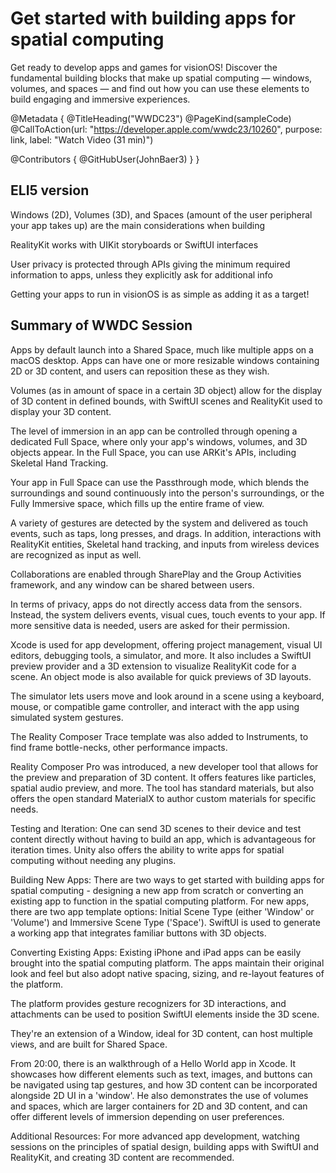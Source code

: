 # Get started with building apps for spatial computing

Get ready to develop apps and games for visionOS! Discover the fundamental building blocks that make up spatial computing — windows, volumes, and spaces — and find out how you can use these elements to build engaging and immersive experiences.

@Metadata {
   @TitleHeading("WWDC23")
   @PageKind(sampleCode)
   @CallToAction(url: "https://developer.apple.com/wwdc23/10260", purpose: link, label: "Watch Video (31 min)")

   @Contributors {
      @GitHubUser(JohnBaer3)
   }
}



## ELI5 version

Windows (2D), Volumes (3D), and Spaces (amount of the user peripheral your app takes up) are the main considerations when building

RealityKit works with UIKit storyboards or SwiftUI interfaces

User privacy is protected through APIs giving the minimum required information to apps, unless they explicitly ask for additional info

Getting your apps to run in visionOS is as simple as adding it as a target!



## Summary of WWDC Session

Apps by default launch into a Shared Space, much like multiple apps on a macOS desktop. Apps can have one or more resizable windows containing 2D or 3D content, and users can reposition these as they wish.

Volumes (as in amount of space in a certain 3D object) allow for the display of 3D content in defined bounds, with SwiftUI scenes and RealityKit used to display your 3D content.

The level of immersion in an app can be controlled through opening a dedicated Full Space, where only your app's windows, volumes, and 3D objects appear. In the Full Space, you can use ARKit's APIs, including Skeletal Hand Tracking.

Your app in Full Space can use the Passthrough mode, which blends the surroundings and sound continuously into the person's surroundings, or the Fully Immersive space, which fills up the entire frame of view.

A variety of gestures are detected by the system and delivered as touch events, such as taps, long presses, and drags. In addition, interactions with RealityKit entities, Skeletal hand tracking, and inputs from wireless devices are recognized as input as well.

Collaborations are enabled through SharePlay and the Group Activities framework, and any window can be shared between users.

In terms of privacy, apps do not directly access data from the sensors. Instead, the system delivers events, visual cues, touch events to your app. If more sensitive data is needed, users are asked for their permission.

Xcode is used for app development, offering project management, visual UI editors, debugging tools, a simulator, and more. It also includes a SwiftUI preview provider and a 3D extension to visualize RealityKit code for a scene. An object mode is also available for quick previews of 3D layouts.

The simulator lets users move and look around in a scene using a keyboard, mouse, or compatible game controller, and interact with the app using simulated system gestures.

The Reality Composer Trace template was also added to Instruments, to find frame bottle-necks, other performance impacts.

Reality Composer Pro was introduced, a new developer tool that allows for the preview and preparation of 3D content. It offers features like particles, spatial audio preview, and more. The tool has standard materials, but also offers the open standard MaterialX to author custom materials for specific needs.

Testing and Iteration: One can send 3D scenes to their device and test content directly without having to build an app, which is advantageous for iteration times. Unity also offers the ability to write apps for spatial computing without needing any plugins.

Building New Apps: There are two ways to get started with building apps for spatial computing - designing a new app from scratch or converting an existing app to function in the spatial computing platform. For new apps, there are two app template options: Initial Scene Type (either 'Window' or 'Volume') and Immersive Scene Type ('Space'). SwiftUI is used to generate a working app that integrates familiar buttons with 3D objects.

Converting Existing Apps: Existing iPhone and iPad apps can be easily brought into the spatial computing platform. The apps maintain their original look and feel but also adopt native spacing, sizing, and re-layout features of the platform.

The platform provides gesture recognizers for 3D interactions, and attachments can be used to position SwiftUI elements inside the 3D scene.

They're an extension of a Window, ideal for 3D content, can host multiple views, and are built for Shared Space.

From 20:00, there is an walkthrough of a Hello World app in Xcode. It showcases how different elements such as text, images, and buttons can be navigated using tap gestures, and how 3D content can be incorporated alongside 2D UI in a 'window'. He also demonstrates the use of volumes and spaces, which are larger containers for 2D and 3D content, and can offer different levels of immersion depending on user preferences.

Additional Resources: For more advanced app development, watching sessions on the principles of spatial design, building apps with SwiftUI and RealityKit, and creating 3D content are recommended.
